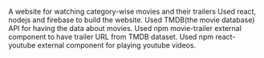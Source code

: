 A website for watching category-wise movies and their trailers
Used react, nodejs and firebase to build the website.
Used TMDB(the movie database) API for having the data about movies.
Used npm movie-trailer external component to have trailer URL from TMDB dataset.
Used npm react-youtube external component for playing youtube videos.
